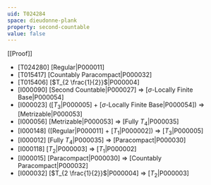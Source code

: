 ```yaml
---
uid: T024284
space: dieudonne-plank
property: second-countable
value: false
---
```

[[Proof]]

* [T024280] [Regular|P000011]
* [T015417] [Countably Paracompact|P000032]
* [T015406] [$T_{2 \frac{1}{2}}$|P000004]
* [I000090] [Second Countable|P000027] => [$\sigma$-Locally Finite Base|P000054]
* [I000023] ([$T_3$|P000005] + [$\sigma$-Locally Finite Base|P000054]) => [Metrizable|P000053]
* [I000056] [Metrizable|P000053] => [Fully $T_4$|P000035]
* [I000148] ([Regular|P000011] + [$T_1$|P000002]) => [$T_3$|P000005]
* [I000012] [Fully $T_4$|P000035] => [Paracompact|P000030]
* [I000118] [$T_2$|P000003] => [$T_1$|P000002]
* [I000015] [Paracompact|P000030] => [Countably Paracompact|P000032]
* [I000032] [$T_{2 \frac{1}{2}}$|P000004] => [$T_2$|P000003]

